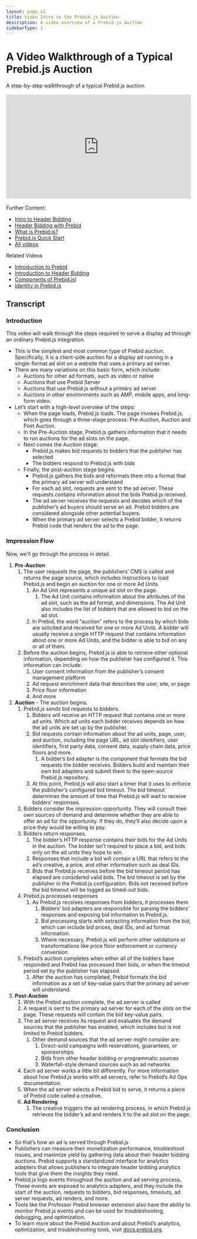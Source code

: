 ```yaml
---
layout: page_v2
title: Video Intro to the Prebid.js Auction
description: A video overview of a Prebid.js Auction
sidebarType: 1
---
```


# A Video Walkthrough of a Typical Prebid.js Auction

A step-by-step walkthrough of a typical Prebid.js auction.

<div style="padding:56.25% 0 0 0;margin: 1rem 0;position:relative;"><iframe src="https://player.vimeo.com/video/826313239?h=0a8f24923b&amp;badge=0&amp;autopause=0&amp;player_id=0&amp;app_id=58479" frameborder="0" allow="autoplay; fullscreen; picture-in-picture" allowfullscreen style="position:absolute;top:0;left:0;width:100%;height:100%;" title="Prebid.js Impression Flow"></iframe></div><script src="https://player.vimeo.com/api/player.js"></script>

Further Content:

- [Intro to Header Bidding](/overview/intro-to-header-bidding.html)
- [Header Bidding with Prebid](/overview/intro.html#header-bidding-with-prebid)
- [What is Prebid.js?](/prebid/prebidjs.html)
- [Prebid.js Quick Start](/dev-docs/getting-started.html)
- [All videos](/overview/all-videos.html)

Related Videos

- [Introduction to Prebid](/overview/intro-video.html)
- [Introduction to Header Bidding](/overview/intro-to-header-bidding-video.html)
- [Components of Prebid.js](/prebidjs/prebid-components-video.html))
- [Identity in Prebid.js](/identity/prebid-identity-video.html)

## Transcript

### Introduction

This video will walk through the steps required to serve a display ad through an ordinary Prebid.js integration.

- This is the simplest and most common type of Prebid auction. Specifically, it is a client-side auction for a display ad running in a single-format ad slot on a website that uses a primary ad server.
- There are many variations on this basic form, which include:
  - Auctions for other ad formats, such as video or native
  - Auctions that use Prebid Server
  - Auctions that use Prebid.js without a primary ad server
  - Auctions in other environments such as AMP, mobile apps, and long-form video.
- Let’s start with a high-level overview of the steps:
  - When the page loads, Prebid.js loads. The page invokes Prebid.js, which goes through a three-stage process: Pre-Auction, Auction and Post Auction.
  - In the Pre-Auction stage, Prebid.js gathers information that it needs to run auctions for the ad slots on the page.
  - Next comes the Auction stage:
    - Prebid.js makes bid requests to bidders that the publisher has selected
    - The bidders respond to Prebid.js with bids
  - Finally, the post-auction stage begins
    - Prebid.js gathers the bids and reformats them into a format that the primary ad server will understand
    - For each ad slot, requests are sent to the ad server. These requests contains information about the bids Prebid.js received.
    - The ad server receives the requests and decides which of the publisher’s ad buyers should serve an ad. Prebid bidders are considered alongside other potential buyers.
    - When the primary ad server selects a Prebid bidder, it returns Prebid code that renders the ad to the page.

### Impression Flow

Now, we’ll go through the process in detail.

1. **Pre-Auction**
    1. The user requests the page, the publishers’ CMS is called and returns the page source, which includes instructions to load Prebid.js and begin an auction for one or more Ad Units
        1. An Ad Unit represents a unique ad slot on the page.
            1. The Ad Unit contains information about the attributes of the ad slot, such as the ad format, and dimensions. The Ad Unit also includes the list of bidders that are allowed to bid on the ad slot.
        1. In Prebid, the word “auction” refers to the process by which bids are solicited and received for one or more Ad Units. A bidder will usually receive a single HTTP request that contains information about one or more Ad Units, and the bidder is able to bid on any or all of them.
    1. Before the auction begins, Prebid.js is able to retrieve other optional information, depending on how the publisher has configured it. This information can include:
        1. User consent information from the publisher’s consent management platform
        1. Ad request enrichment data that describes the user, site, or page
        1. Price floor information
        1. And more
1. **Auction** - The auction begins.
    1. Prebid.js sends bid requests to bidders.
        1. Bidders will receive an HTTP request that contains one or more ad units. Which ad units each bidder receives depends on how the ad units are set up by the publisher.
        1. Bid requests contain information about the ad units, page, user, and auction, including the page URL, ad slot identifiers, user identifiers, first party data, consent data, supply chain data, price floors and more.
            1. A bidder’s bid adapter is the component that formats the bid requests the bidder receives. Bidders build and maintain their own bid adapters and submit them to the open-source Prebid.js repository.
        1. At this point, Prebid.js will also start a timer that it uses to enforce the publisher’s configured bid timeout. The bid timeout determines the amount of time that Prebid.js will wait to receive bidders’ responses.
    1. Bidders consider the impression opportunity. They will consult their own sources of demand and determine whether they are able to offer an ad for the opportunity. If they do, they’ll also decide upon a price they would be willing to pay.
    1. Bidders return responses.
        1. The bidder’s HTTP response contains their bids for the Ad Units in the auction. The bidder isn’t required to place a bid, and bids only on the ad units they hope to win.
        1. Responses that include a bid will contain a URL that refers to the ad’s creative, a price, and other information such as deal IDs.
        1. Bids that Prebid.js receives before the bid timeout period has elapsed are considered valid bids. The bid timeout is set by the publisher in the Prebid.js configuration. Bids not received before the bid timeout will be logged as timed-out bids.
    1. Prebid.js processes responses
        1. As Prebid.js receives responses from bidders, it processes them
            1. Bidders’ bid adapters are responsible for parsing the bidders’ responses and exposing bid information to Prebid.js.
            1. Bid processing starts with extracting information from the bid, which can include bid prices, deal IDs, and ad format information.
            1. Where necessary, Prebid.js will perform other validations or transformations like price floor enforcement or currency conversion
    1. Prebid’s auction completes when either all of the bidders have responded and Prebid has processed their bids, or when the timeout period set by the publisher has elapsed.
        1. After the auction has completed, Prebid formats the bid information as a set of key-value pairs that the primary ad server will understand.
1. **Post-Auction**
    1. With the Prebid auction complete, the ad server is called
    1. A request is sent to the primary ad server for each of the slots on the page. These requests will contain the bid key-value pairs.
    1. The ad server receives its request and evaluates the demand sources that the publisher has enabled, which includes but is not limited to Prebid bidders.
        1. Other demand sources that the ad server might consider are:
            1. Direct-sold campaigns with reservations, guarantees, or sponsorships
            1. Bids from other header bidding or programmatic sources
            1. Waterfall-style demand sources such as ad networks
    1. Each ad server works a little bit differently. For more information about how Prebid.js works with ad servers, refer to Prebid’s Ad Ops documentation.
    1. When the ad server selects a Prebid bid to serve, it returns a piece of Prebid code called a creative.
    1. **Ad Rendering**
        1. The creative triggers the ad rendering process, in which Prebid.js retrieves the bidder’s ad and renders it to the ad slot on the page.

### Conclusion

- So that’s how an ad is served through Prebid.js
- Publishers can measure their monetization performance, troubleshoot issues, and maximize yield by gathering data about their header bidding auctions. Prebid supports a standardized interface for analytics adapters that allows publishers to integrate header bidding analytics tools that give them the insights they need.
- Prebid.js logs events throughout the auction and ad serving process. These events are exposed to analytics adapters, and they include the start of the auction, requests to bidders, bid responses, timeouts, ad server requests, ad renders, and more.
- Tools like the Professor Prebid browser extension also have the ability to monitor Prebid.js events and can be used for troubleshooting, debugging, and optimization.
- To learn more about the Prebid Auction and about Prebid’s analytics, optimization, and troubleshooting tools, visit [docs.prebid.org](https://docs.prebid.org).
